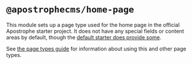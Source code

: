 # `@apostrophecms/home-page`

This module sets up a page type used for the home page in the official Apostrophe starter project. It does not have any special fields or content areas by default, though the [default starter does provide some](https://github.com/apostrophecms/a3-boilerplate/blob/main/modules/%40apostrophecms/home-page/index.js).

See [the page types guide](/guide/pages.md#activating-page-types) for information about using this and other page types.
